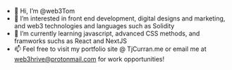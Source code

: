 - 👋 Hi, I’m @web3Tom
- 👀 I’m interested in front end development, digital designs and marketing, and web3 technologies and languages such as Solidity
- 🌱 I’m currently learning javascript, advanced CSS methods, and framworks suchs as React and NextJS
- 📫 Feel free to visit my portfolio site @ TjCurran.me or email me at web3hrive@protonmail.com for work opportunities!
